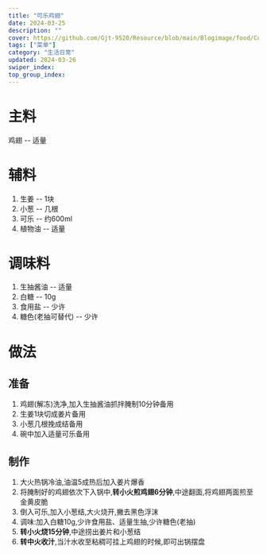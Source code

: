 ```yaml
---
title: "可乐鸡翅"
date: 2024-03-25
description: ""
cover: https://github.com/Gjt-9520/Resource/blob/main/Blogimage/food/CokeChickenWings.jpg?raw=true
tags: ["菜单"]
category: "生活日常"
updated: 2024-03-26
swiper_index:
top_group_index:
---
```


# 主料

鸡翅 -- 适量

# 辅料

1. 生姜 -- 1块
2. 小葱 -- 几根
3. 可乐 -- 约600ml
4. 植物油 -- 适量

# 调味料

1. 生抽酱油 -- 适量
2. 白糖 -- 10g
3. 食用盐 -- 少许
4. 糖色(老抽可替代) -- 少许

# 做法

## 准备

1. 鸡翅(解冻)洗净,加入生抽酱油抓拌腌制10分钟备用
2. 生姜1块切成姜片备用
3. 小葱几根挽成结备用
4. 碗中加入适量可乐备用

## 制作

1. 大火热锅冷油,油温5成热后加入姜片爆香
2. 将腌制好的鸡翅依次下入锅中,**转小火煎鸡翅6分钟**,中途翻面,将鸡翅两面煎至金黄皮脆
3. 倒入可乐,加入小葱结,大火烧开,撇去黑色浮沫
4. 调味:加入白糖10g,少许食用盐、适量生抽,少许糖色(老抽)
5. **转小火烧15分钟**,中途捞出姜片和小葱结
6. **转中火收汁**,当汁水收至粘稠可挂上鸡翅的时候,即可出锅摆盘